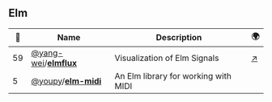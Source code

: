 ## Elm 

|:star2: | Name | Description | 🌍|
|---|---|---|---|
|59|[@yang-wei](https://github.com/yang-wei)/[**elmflux**](https://github.com/yang-wei/elmflux)|Visualization of Elm Signals|[:arrow_upper_right:](http://yang-wei.github.io/elmflux/)|
|5|[@youpy](https://github.com/youpy)/[**elm-midi**](https://github.com/youpy/elm-midi)|An Elm library for working with MIDI||

